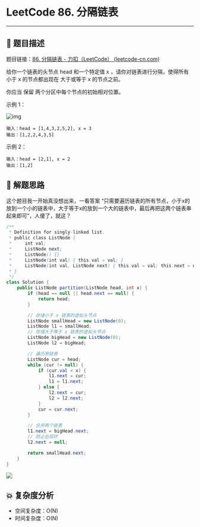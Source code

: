 # LeetCode 86. 分隔链表

---

## 📃 题目描述

题目链接：[86. 分隔链表 - 力扣（LeetCode） (leetcode-cn.com)](https://leetcode-cn.com/problems/partition-list/)

给你一个链表的头节点 head 和一个特定值 x ，请你对链表进行分隔，使得所有 小于 x 的节点都出现在 大于或等于 x 的节点之前。

你应当 保留 两个分区中每个节点的初始相对位置。

示例 1：

![img](https://assets.leetcode.com/uploads/2021/01/04/partition.jpg)

```
输入：head = [1,4,3,2,5,2], x = 3
输出：[1,2,2,4,3,5]
```

示例 2：

```
输入：head = [2,1], x = 2
输出：[1,2]
```

## 🔔 解题思路

这个题目我一开始真没想出来，一看答案 “只需要遍历链表的所有节点，小于x的放到一个小的链表中，大于等于x的放到一个大的链表中，最后再把这两个链表串起来即可”，人傻了，就这？

```java
/**
 * Definition for singly-linked list.
 * public class ListNode {
 *     int val;
 *     ListNode next;
 *     ListNode() {}
 *     ListNode(int val) { this.val = val; }
 *     ListNode(int val, ListNode next) { this.val = val; this.next = next; }
 * }
 */
class Solution {
    public ListNode partition(ListNode head, int x) {
        if (head == null || head.next == null) {
            return head;
        }

        // 存储小于 x 链表的虚拟头节点
        ListNode smallHead = new ListNode(0);
        ListNode l1 = smallHead;
        // 存储大于等于 x 链表的虚拟头节点
        ListNode bigHead = new ListNode(0);
        ListNode l2 = bigHead;

        // 遍历原链表
        ListNode cur = head;
        while (cur != null) {
            if (cur.val < x) {
                l1.next = cur;
                l1 = l1.next;
            } else {
                l2.next = cur;
                l2 = l2.next;
            }
            cur = cur.next;
        }

        // 合并两个链表
        l1.next = bigHead.next;
        // 防止出现环
        l2.next = null;

        return smallHead.next;
    }
}
```

![](https://gitee.com/veal98/images/raw/master/img/20211021164735.png)

## 💥 复杂度分析

- 空间复杂度：O(N)
- 时间复杂度：O(N)


